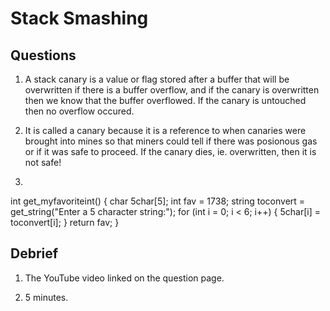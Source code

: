 # Stack Smashing

## Questions

1. A stack canary is a value or flag stored after a buffer that will be overwritten if there is a buffer overflow, and if the canary is overwritten then we know that the buffer overflowed. If the canary is untouched then no overflow occured.

2. It is called a canary because it is a reference to when canaries were brought into mines so that miners could tell if there was posionous gas or if it was safe to proceed. If the canary dies, ie. overwritten, then it is not safe!

3.
int get_myfavoriteint()
{
    char 5char[5];
    int fav = 1738;
    string toconvert = get_string("Enter a 5 character string:");
    for (int i = 0; i < 6; i++)
    {
        5char[i] = toconvert[i];
    }
    return fav;
}

## Debrief

1. The YouTube video linked on the question page.

2. 5 minutes.
